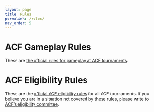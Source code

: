 ```yaml
---
layout: page
title: Rules
permalink: /rules/
nav_order: 5
---
```


# ACF Gameplay Rules
These are [the official rules for gameplay at ACF tournaments](/rules/gameplay).

# ACF Eligibility Rules
These are the [official ACF eligibility rules](/rules/eligibility) for all ACF tournaments. If you believe you are in a situation not covered by these rules, please write to [ACF’s eligibility committee](mailto:eligibility@acf-quizbowl.com).
